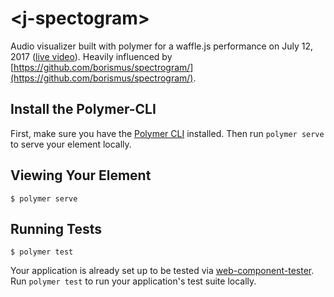 # \<j-spectogram\>

Audio visualizer built with polymer for a waffle.js performance on July 12, 2017 ([live video](https://www.youtube.com/watch?v=pjJHxhRm8Eo)). Heavily influenced by [https://github.com/borismus/spectrogram/](https://github.com/borismus/spectrogram/).

## Install the Polymer-CLI

First, make sure you have the [Polymer CLI](https://www.npmjs.com/package/polymer-cli) installed. Then run `polymer serve` to serve your element locally.

## Viewing Your Element

```
$ polymer serve
```

## Running Tests

```
$ polymer test
```

Your application is already set up to be tested via [web-component-tester](https://github.com/Polymer/web-component-tester). Run `polymer test` to run your application's test suite locally.

